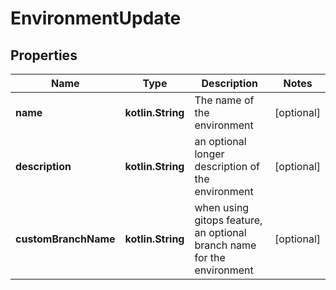 
# EnvironmentUpdate

## Properties
Name | Type | Description | Notes
------------ | ------------- | ------------- | -------------
**name** | **kotlin.String** | The name of the environment |  [optional]
**description** | **kotlin.String** | an optional longer description of the environment |  [optional]
**customBranchName** | **kotlin.String** | when using gitops feature, an optional branch name for the environment |  [optional]



